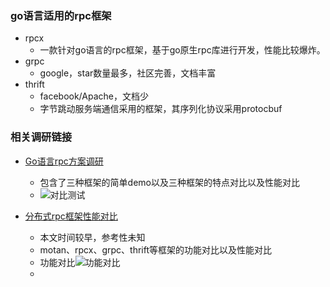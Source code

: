 ### go语言适用的rpc框架

+ rpcx
  + 一款针对go语言的rpc框架，基于go原生rpc库进行开发，性能比较爆炸。
+ grpc
  + google，star数量最多，社区完善，文档丰富
+ thrift
  + facebook/Apache，文档少
  + 字节跳动服务端通信采用的框架，其序列化协议采用protocbuf

### 相关调研链接

+ <a href=https://scguoi.github.io/DivisionByZero/2016/11/15/GO语言RPC方案调研.html#3-对比测试>Go语言rpc方案调研</a>
  + 包含了三种框架的简单demo以及三种框架的特点对比以及性能对比
  + ![对比测试](image/对比测试.png)

+ <a href= https://colobu.com/2016/09/05/benchmarks-of-popular-rpc-frameworks/>分布式rpc框架性能对比</a>
  + 本文时间较早，参考性未知
  + motan、rpcx、grpc、thrift等框架的功能对比以及性能对比
  + 功能对比![功能对比](image/功能对比.png)
  + 

